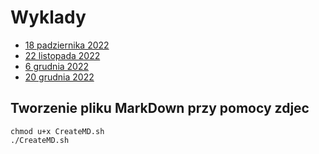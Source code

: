 # Wyklady
- [18 padziernika 2022](18_10_2022)
- [22 listopada 2022](22_11_2022)
- [6 grudnia 2022](06_12_2022)
- [20 grudnia 2022](20_12_2022)

## Tworzenie pliku MarkDown przy pomocy zdjec

```console
chmod u+x CreateMD.sh
./CreateMD.sh
```
